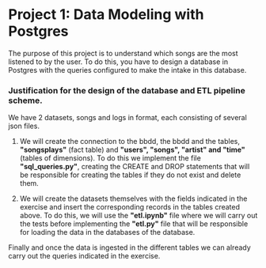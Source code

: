 # Project 1: Data Modeling with Postgres

The purpose of this project is to understand which songs are the most listened to by the user. To do this, you have to design a database in Postgres with the queries configured to make the intake in this database.

### Justification for the design of the database and ETL pipeline scheme.

We have 2 datasets, songs and logs in format, each consisting of several json files.

1. We will create the connection to the bbdd, the bbdd and the tables, **"songsplays"** (fact table) and **"users", "songs", "artist" and "time"** (tables of dimensions). To do this we implement the file **"sql_queries.py"**, creating the CREATE and DROP statements that will be responsible for creating the tables if they do not exist and delete them.

2. We will create the datasets themselves with the fields indicated in the exercise and insert the corresponding records in the tables created above. To do this, we will use the **"etl.ipynb"** file where we will carry out the tests before implementing the **"etl.py"** file that will be responsible for loading the data in the databases of the database.

Finally and once the data is ingested in the different tables we can already carry out the queries indicated in the exercise.